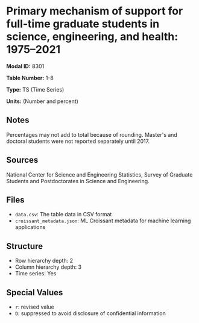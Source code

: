 # Primary mechanism of support for full-time graduate students in science, engineering, and health: 1975–2021

**Modal ID:** 8301

**Table Number:** 1-8

**Type:** TS (Time Series)

**Units:** (Number and percent)

## Notes

Percentages may not add to total because of rounding. Master's and doctoral students were not reported separately until 2017.

## Sources

National Center for Science and Engineering Statistics, Survey of Graduate Students and Postdoctorates in Science and Engineering.

## Files

- `data.csv`: The table data in CSV format
- `croissant_metadata.json`: ML Croissant metadata for machine learning applications

## Structure

- Row hierarchy depth: 2
- Column hierarchy depth: 3
- Time series: Yes

## Special Values

- `r`: revised value
- `D`: suppressed to avoid disclosure of confidential information
